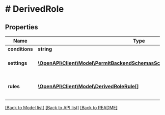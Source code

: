 # # DerivedRole

## Properties

Name | Type | Description | Notes
------------ | ------------- | ------------- | -------------
**conditions** | **string** |  | [optional]
**settings** | [**\OpenAPI\Client\Model\PermitBackendSchemasSchemaOpalDataDerivationSettings**](PermitBackendSchemasSchemaOpalDataDerivationSettings.md) | Settings for the derived role. |
**rules** | [**\OpenAPI\Client\Model\DerivedRoleRule[]**](DerivedRoleRule.md) | List of rules for the derived role. |

[[Back to Model list]](../../README.md#models) [[Back to API list]](../../README.md#endpoints) [[Back to README]](../../README.md)
